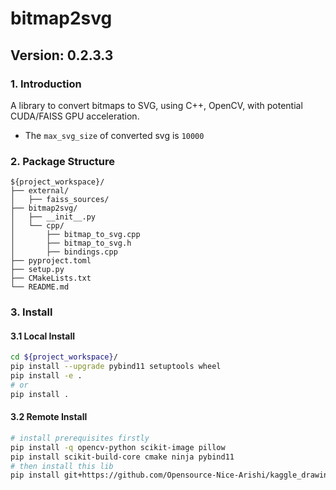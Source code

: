 # bitmap2svg
## Version: 0.2.3.3
### 1. Introduction
A library to convert bitmaps to SVG, using C++, OpenCV, with potential CUDA/FAISS GPU acceleration.

* The `max_svg_size` of converted svg is `10000`

### 2. Package Structure
```
${project_workspace}/
├── external/
│   ├── faiss_sources/
├── bitmap2svg/
│   ├── __init__.py
│   └── cpp/
│       ├── bitmap_to_svg.cpp
│       ├── bitmap_to_svg.h
│       ├── bindings.cpp
├── pyproject.toml
├── setup.py
├── CMakeLists.txt
└── README.md               
```
### 3. Install
#### 3.1 Local Install
```bash
cd ${project_workspace}/
pip install --upgrade pybind11 setuptools wheel
pip install -e .
# or
pip install .
```
#### 3.2 Remote Install
```bash
# install prerequisites firstly
pip install -q opencv-python scikit-image pillow
pip install scikit-build-core cmake ninja pybind11
# then install this lib
pip install git+https://github.com/Opensource-Nice-Arishi/kaggle_drawing_with_LLMs/tree/bitmap2svg-cu-v0.2.3.3

```
